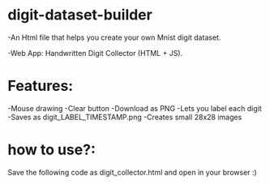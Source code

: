 # digit-dataset-builder

-An Html file that helps you create your own Mnist digit dataset.

-Web App: Handwritten Digit Collector (HTML + JS).
# Features:

-Mouse drawing
-Clear button
-Download as PNG
-Lets you label each digit
-Saves as digit_LABEL_TIMESTAMP.png
-Creates small 28x28 images

# how to use?:

Save the following code as digit_collector.html and open in your browser :)
